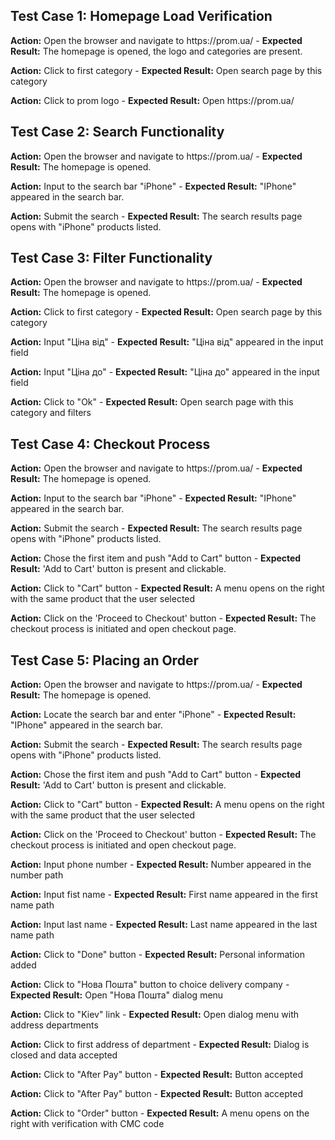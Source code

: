 <h2>Test Case 1: Homepage Load Verification</h2>
<p><strong>Action:</strong> Open the browser and navigate to https://prom.ua/ - <strong>Expected Result:</strong> The homepage is opened, the logo and categories are present.</p>
<p><strong>Action:</strong> Click to first category - <strong>Expected Result:</strong> Open search page by this category</p>
<p><strong>Action:</strong> Click to prom logo - <strong>Expected Result:</strong> Open https://prom.ua/</p>

<h2>Test Case 2: Search Functionality</h2>
<p><strong>Action:</strong> Open the browser and navigate to https://prom.ua/ - <strong>Expected Result:</strong> The homepage is opened.</p>
<p><strong>Action:</strong> Input to the search bar "iPhone" - <strong>Expected Result:</strong> "IPhone" appeared in the search bar. </p>
<p><strong>Action:</strong> Submit the search - <strong>Expected Result:</strong> The search results page opens with "iPhone" products listed.</p>

<h2>Test Case 3: Filter Functionality</h2>
<p><strong>Action:</strong> Open the browser and navigate to https://prom.ua/ - <strong>Expected Result:</strong> The homepage is opened.</p>
<p><strong>Action:</strong> Click to first category - <strong>Expected Result:</strong> Open search page by this category</p>
<p><strong>Action:</strong> Input "Ціна від" - <strong>Expected Result:</strong> "Ціна від" appeared in the input field</p>
<p><strong>Action:</strong> Input "Ціна до" - <strong>Expected Result:</strong> "Ціна до" appeared in the input field</p>
<p><strong>Action:</strong> Click to "Ok" - <strong>Expected Result:</strong> Open search page with this category and filters</p>

<h2>Test Case 4: Checkout Process</h2>
<p><strong>Action:</strong> Open the browser and navigate to https://prom.ua/ - <strong>Expected Result:</strong> The homepage is opened.</p>
<p><strong>Action:</strong> Input to the search bar "iPhone" - <strong>Expected Result:</strong> "IPhone" appeared in the search bar. </p>
<p><strong>Action:</strong> Submit the search - <strong>Expected Result:</strong> The search results page opens with "iPhone" products listed.</p>
<p><strong>Action:</strong> Chose the first item and push "Add to Cart" button - <strong>Expected Result:</strong> 'Add to Cart' button is present and clickable.</p>
<p><strong>Action:</strong> Click to "Cart" button - <strong>Expected Result:</strong> A menu opens on the right with the same product that the user selected </p>
<p><strong>Action:</strong> Click on the 'Proceed to Checkout' button - <strong>Expected Result:</strong> The checkout process is initiated and open checkout page.</p>

<h2>Test Case 5: Placing an Order</h2>
<p><strong>Action:</strong> Open the browser and navigate to https://prom.ua/ - <strong>Expected Result:</strong> The homepage is opened.</p>
<p><strong>Action:</strong> Locate the search bar and enter "iPhone" - <strong>Expected Result:</strong> "IPhone" appeared in the search bar. </p>
<p><strong>Action:</strong> Submit the search - <strong>Expected Result:</strong> The search results page opens with "iPhone" products listed.</p>
<p><strong>Action:</strong> Chose the first item and push "Add to Cart" button - <strong>Expected Result:</strong> 'Add to Cart' button is present and clickable.</p>
<p><strong>Action:</strong> Click to "Cart" button - <strong>Expected Result:</strong> A menu opens on the right with the same product that the user selected </p>
<p><strong>Action:</strong> Click on the 'Proceed to Checkout' button - <strong>Expected Result:</strong> The checkout process is initiated and open checkout page.</p>
<p><strong>Action:</strong> Input phone number - <strong>Expected Result:</strong> Number appeared in the number path </p>
<p><strong>Action:</strong> Input fist name - <strong>Expected Result:</strong> First name appeared in the first name path </p>
<p><strong>Action:</strong> Input last name - <strong>Expected Result:</strong> Last name appeared in the last name path </p>
<p><strong>Action:</strong> Click to "Done" button - <strong>Expected Result:</strong> Personal information added </p>
<p><strong>Action:</strong> Click to "Нова Пошта" button to choice delivery company - <strong>Expected Result:</strong> Open "Нова Пошта" dialog menu</p>
<p><strong>Action:</strong> Click to "Kiev" link - <strong>Expected Result:</strong> Open dialog menu with address departments</p>
<p><strong>Action:</strong> Click to first address of department - <strong>Expected Result:</strong> Dialog is closed and data accepted</p>
<p><strong>Action:</strong> Click to "After Pay" button - <strong>Expected Result:</strong> Button accepted </p>
<p><strong>Action:</strong> Click to "After Pay" button - <strong>Expected Result:</strong> Button accepted </p>
<p><strong>Action:</strong> Click to "Order" button - <strong>Expected Result:</strong> A menu opens on the right with verification with CMC code </p>
